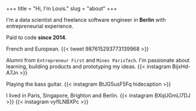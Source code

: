 +++
title = "Hi, I'm Louis."
slug = "about"
+++

I'm a data scientist and freelance software engineer in **Berlin** with entrepreneurial experience.

Paid to code **since 2014**.

French and European.
{{< tweet 987615293773139968 >}}

Alumni from `Entrepreneur First` and `Mines ParisTech`.
I'm passionate about learning, building products and prototyping my ideas.
{{< instagram BijxHd-A7Jn >}}

Playing the bass guitar.
{{< instagram BtJG5usF5Fq hidecaption >}}


I lived in Paris, Singapore, Brighton and Berlin.
{{< instagram BXqUGmLl7DJ >}} {{< instagram vyflLNBXPc >}}
